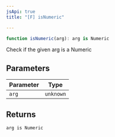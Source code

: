 ```yaml
---
jsApi: true
title: "[F] isNumeric"

---
```

```ts
function isNumeric(arg): arg is Numeric
```

Check if the given arg is a Numeric

## Parameters

| Parameter | Type |
| ------ | ------ |
| `arg` | `unknown` |

## Returns

`arg is Numeric`
